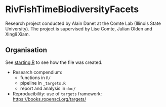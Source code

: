 
<!-- README.md is generated from README.Rmd. Please edit that file -->

# RivFishTimeBiodiversityFacets

<!-- badges: start -->

<!-- badges: end -->

Research project conducted by Alain Danet at the Comte Lab (Illinois
State University). The project is supervised by Lise Comte, Julian Olden
and Xingli Xiam.

## Organisation

See [starting.R]() to see how the file was created.

  - Research compendium:
      - functions in `R/`
      - pipeline in `_targets.R`
      - report and analysis in `doc/`
  - Reproducibility: use of `targets` framework:
    <https://books.ropensci.org/targets/>

